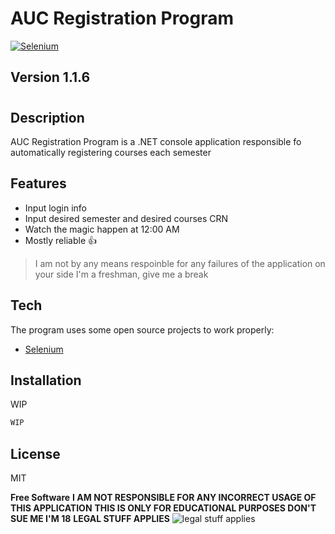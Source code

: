 # AUC Registration Program
[![Selenium](https://avatars.githubusercontent.com/u/983927?s=200&v=4)](https://www.selenium.dev/)
## Version 1.1.6
#
#

## Description
AUC Registration Program is a .NET console application responsible fo automatically registering courses each semester

## Features

- Input login info
- Input desired semester and desired courses CRN
- Watch the magic happen at 12:00 AM
- Mostly reliable 👍

> I am not by any means respoinble for any failures of the application on your side
> I'm a freshman, give me a break


## Tech

The program uses some open source projects to work properly:

- [Selenium]


## Installation

WIP

```sh
WIP
```

## License

MIT

**Free Software**
**I AM NOT RESPONSIBLE FOR ANY INCORRECT USAGE OF THIS APPLICATION**
**THIS IS ONLY FOR EDUCATIONAL PURPOSES DON'T SUE ME I'M 18**
**LEGAL STUFF APPLIES**
![legal stuff applies](https://i.imgur.com/kM8Pp3g.png)

[//]: # (These are reference links used in the body of this note and get stripped out when the markdown processor does its job. There is no need to format nicely because it shouldn't be seen. Thanks SO - http://stackoverflow.com/questions/4823468/store-comments-in-markdown-syntax)

   [Selenium]: <https://github.com/SeleniumHQ/selenium>